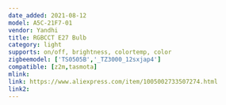 ```yaml
---
date_added: 2021-08-12
model: A5C-21F7-01
vendor: Yandhi
title: RGBCCT E27 Bulb
category: light
supports: on/off, brightness, colortemp, color
zigbeemodel: ['TS0505B','_TZ3000_12sxjap4']
compatible: [z2m,tasmota]
mlink: 
link: https://www.aliexpress.com/item/1005002733507274.html
link2: 
---
```

